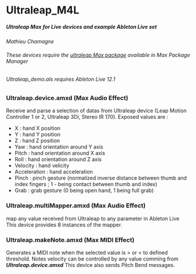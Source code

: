 # Ultraleap_M4L

##### _Ultraleap Max for Live devices and example Ableton Live set_
_Mathieu Chamagne_

###### These devices require the [ultraleap Max package](https://github.com/celtera/ultraleap) available in Max Package Manager

###### Ultraleap_demo.als requires Ableton Live 12.1

### Ultraleap.device.amxd (Max Audio Effect)
Receive and parse a selection of datas from Ultraleap device (Leap Motion Controller 1 or 2, Ultraleap 3Di, Stereo IR 170).
Exposed values are : 
- X : hand X position
- Y : hand Y position
- Z : hand Z position
- Yaw : hand orientation around Y axis
- Pitch : hand orientation around X axis
- Roll : hand orientation around Z axis
- Velocity : hand velicity
- Acceleration : hand acceleration
- Pinch : pinch gesture (normalized inverse distance between thumb and index fingers ; 1 - being contact between thumb and index)
- Grab : grab gesture (0 being open hand, 1 being full grab)

### Ultraleap.multiMapper.amxd (Max Audio Effect)
map any value received from Ultraleap to any parameter in Ableton Live
This device provides 8 instances of the mapper.

### Ultraleap.makeNote.amxd (Max MIDI Effect)
Generates a MIDI note when the selected value is > or < to defined threshold.
Notes velocity can be controlled by any value comming from ***Ultraleap.device.amxd***
This device also sends Pitch Bend messages.

